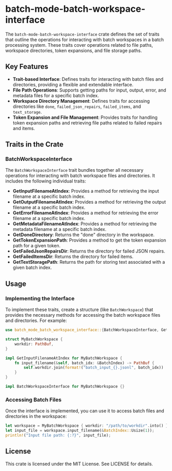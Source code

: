 # batch-mode-batch-workspace-interface

The `batch-mode-batch-workspace-interface` crate defines the set of traits that outline the operations for interacting with batch workspaces in a batch processing system. These traits cover operations related to file paths, workspace directories, token expansions, and file storage paths.

## Key Features
- **Trait-based Interface**: Defines traits for interacting with batch files and directories, providing a flexible and extendable interface.
- **File Path Operations**: Supports getting paths for input, output, error, and metadata files for a specific batch index.
- **Workspace Directory Management**: Defines traits for accessing directories like `done`, `failed_json_repairs`, `failed_items`, and `text_storage`.
- **Token Expansion and File Management**: Provides traits for handling token expansion paths and retrieving file paths related to failed repairs and items.

## Traits in the Crate

### BatchWorkspaceInterface

The `BatchWorkspaceInterface` trait bundles together all necessary operations for interacting with batch workspace files and directories. It includes the following individual traits:

- **GetInputFilenameAtIndex**: Provides a method for retrieving the input filename at a specific batch index.
- **GetOutputFilenameAtIndex**: Provides a method for retrieving the output filename at a specific batch index.
- **GetErrorFilenameAtIndex**: Provides a method for retrieving the error filename at a specific batch index.
- **GetMetadataFilenameAtIndex**: Provides a method for retrieving the metadata filename at a specific batch index.
- **GetDoneDirectory**: Returns the "done" directory in the workspace.
- **GetTokenExpansionPath**: Provides a method to get the token expansion path for a given token.
- **GetFailedJsonRepairsDir**: Returns the directory for failed JSON repairs.
- **GetFailedItemsDir**: Returns the directory for failed items.
- **GetTextStoragePath**: Returns the path for storing text associated with a given batch index.

## Usage

### Implementing the Interface

To implement these traits, create a structure (like `BatchWorkspace`) that provides the necessary methods for accessing the batch workspace files and directories. For example:

```rust
use batch_mode_batch_workspace_interface::{BatchWorkspaceInterface, GetInputFilenameAtIndex};

struct MyBatchWorkspace {
    workdir: PathBuf,
}

impl GetInputFilenameAtIndex for MyBatchWorkspace {
    fn input_filename(&self, batch_idx: &BatchIndex) -> PathBuf {
        self.workdir.join(format!("batch_input_{}.jsonl", batch_idx))
    }
}

impl BatchWorkspaceInterface for MyBatchWorkspace {}
```

### Accessing Batch Files

Once the interface is implemented, you can use it to access batch files and directories in the workspace:

```rust
let workspace = MyBatchWorkspace { workdir: "/path/to/workdir".into() };
let input_file = workspace.input_filename(&BatchIndex::Usize(1));
println!("Input file path: {:?}", input_file);
```

## License
This crate is licensed under the MIT License. See LICENSE for details.

